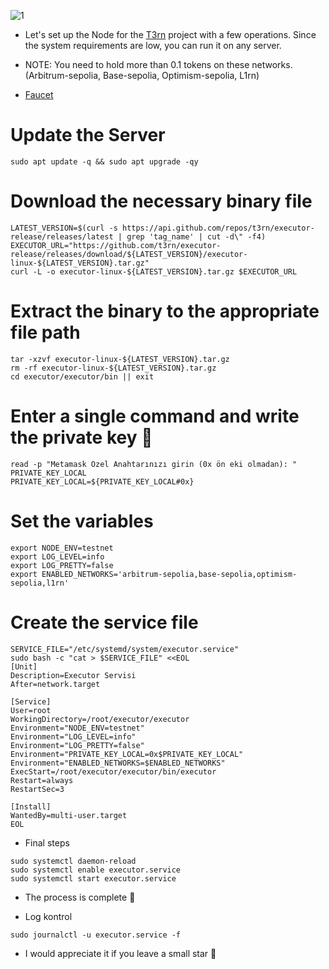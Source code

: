 
![1](https://github.com/user-attachments/assets/26bffc22-fd35-4388-975a-72de3009ec75)


* Let's set up the Node for the [T3rn](https://www.t3rn.io/) project with a few operations. Since the system requirements are low, you can run it on any server.


* NOTE: You need to hold more than 0.1 tokens on these networks. (Arbitrum-sepolia, Base-sepolia, Optimism-sepolia, L1rn)


* [Faucet](https://faucet.brn.t3rn.io/)



#  Update the Server

```console
sudo apt update -q && sudo apt upgrade -qy
```


# Download the necessary binary file

```console
LATEST_VERSION=$(curl -s https://api.github.com/repos/t3rn/executor-release/releases/latest | grep 'tag_name' | cut -d\" -f4)
EXECUTOR_URL="https://github.com/t3rn/executor-release/releases/download/${LATEST_VERSION}/executor-linux-${LATEST_VERSION}.tar.gz"
curl -L -o executor-linux-${LATEST_VERSION}.tar.gz $EXECUTOR_URL
```


# Extract the binary to the appropriate file path

```console
tar -xzvf executor-linux-${LATEST_VERSION}.tar.gz
rm -rf executor-linux-${LATEST_VERSION}.tar.gz
cd executor/executor/bin || exit
```



# Enter a single command and write the private key 🧨


```console
read -p "Metamask Özel Anahtarınızı girin (0x ön eki olmadan): " PRIVATE_KEY_LOCAL
PRIVATE_KEY_LOCAL=${PRIVATE_KEY_LOCAL#0x}
```

# Set the variables

```console
export NODE_ENV=testnet
export LOG_LEVEL=info
export LOG_PRETTY=false
export ENABLED_NETWORKS='arbitrum-sepolia,base-sepolia,optimism-sepolia,l1rn'
```


# Create the service file

```console
SERVICE_FILE="/etc/systemd/system/executor.service"
sudo bash -c "cat > $SERVICE_FILE" <<EOL
[Unit]
Description=Executor Servisi
After=network.target

[Service]
User=root
WorkingDirectory=/root/executor/executor
Environment="NODE_ENV=testnet"
Environment="LOG_LEVEL=info"
Environment="LOG_PRETTY=false"
Environment="PRIVATE_KEY_LOCAL=0x$PRIVATE_KEY_LOCAL"
Environment="ENABLED_NETWORKS=$ENABLED_NETWORKS"
ExecStart=/root/executor/executor/bin/executor
Restart=always
RestartSec=3

[Install]
WantedBy=multi-user.target
EOL
```


* Final steps



```console
sudo systemctl daemon-reload
sudo systemctl enable executor.service
sudo systemctl start executor.service
```

* The process is complete 🐅


* Log kontrol

```console
sudo journalctl -u executor.service -f
```

* I would appreciate it if you leave a small star 🐅

